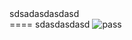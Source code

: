 <div><span>sdsadasdasdasd</span></div>
====
<a herf="dasdasd">sdasdasdasd</a>
<img src="sddasdasd" alt="pass"/>
